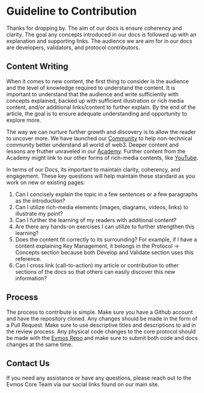 # Guideline to Contribution

Thanks for dropping by. The aim of our docs is ensure coherency and clarity. The goal any concepts introduced in our
docs is followed up with an explanation and supporting links. The audience we are aim for in our docs are developers,
validators, and protocol contributors.

## Content Writing

When it comes to new content, the first thing to consider is the audience and the level of knowledge required to
understand the content. It is important to understand that the audience and write sufficiently with concepts explained,
backed up with sufficient illustration or rich media content, and/or additional links/content to further explain. By the
end of the article, the goal is to ensure adequate understanding and opportunity to explore more.

The way we can nurture further growth and discovery is to allow the reader to uncover more. We have launched our
[Community](https://community.evmos.org) to help non-technical community better understand all world of web3. Deeper
content and lessons are fruther unraveled in our [Academy](https://academy.evmos.org). Further content from the Academy might
link to our other forms of rich-media contents, like [YouTube](https://www.youtube.com/@Evmos).

In terms of our Docs, its important to maintain clarity, coherency, and engagement. These key questions will help maintain
these standard as you work on new or existing pages:

1. Can I concisely explain the topic in a few sentences or a few paragraphs as the introduction?
2. Can I utilize rich-media elements (images, diagrams, videos, links) to illustrate my point?
3. Can I further the learning of my readers with additional content?
4. Are there any hands-on exercises I can utilize to further strengthen this learning?
5. Does the content fit correctly to its surrounding? For example, if I have a content explaining Key Management, it
belongs in the Protocol -> Concepts section because both Develop and Validate section uses this reference.
6. Can I cross link (call-to-action) my article or contribution to other sections of the docs so that others can easily
discover this new information?

## Process

The process to contribute is simple. Make sure you have a Github account and have the repository cloned. Any changes should
be made in the form of a Pull Request. Make sure to use descriptive titles and descriptions to aid in the review process.
Any physical code changes to the core protocol should be made with the [Evmos Repo](https://github.com/evmos/evmos/) and
make sure to submit both code and docs changes at the same time.

## Contact Us

If you need any assistance or have any questions, please reach out to the Evmos Core Team via our social links found on our
main site.
